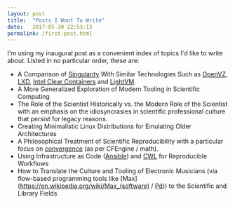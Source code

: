 ```yaml
---
layout: post
title:  "Posts I Want To Write"
date:   2017-05-30 22:53:13
permalink: /first-post.html
---
```


I'm using my inaugural post as a convenient index of topics I'd like to write about.  Listed in no particular order, these are:

 * A Comparison of [Singularity](http://singularity.lbl.gov/) With Similar Technologies Such as [OpenVZ](https://openvz.org/Main_Page), [LXD](https://linuxcontainers.org/lxd/), [Intel Clear Containers](https://clearlinux.org/features/intel%C2%AE-clear-containers) and [LightVM](http://cnp.neclab.eu/projects/lightvm/).
 * A More Generalized Exploration of Modern Tooling in Scientific Computing
 * The Role of the Scientist Historically vs. the Modern Role of the Scientist with an emphasis on the idiosyncrasies in scientific professional culture that persist for legacy reasons.
 * Creating Minimalistic Linux Distributions for Emulating Older Architectures
 * A Philosophical Treatment of Scientific Reproducibility with a particular focus on [convergence](https://en.wikipedia.org/wiki/CFEngine#Convergence) (as per CFEngine / math).
 * Using Infrastructure as Code ([Ansible](https://www.ansible.com/)) and [CWL](http://www.commonwl.org/) for Reproducible Workflows
 * How to Translate the Culture and Tooling of Electronic Musicians (via flow-based programming tools like [Max](https://en.wikipedia.org/wiki/Max_(software) / [Pd](https://en.wikipedia.org/wiki/Pure_Data))) to the Scientific and Library Fields
